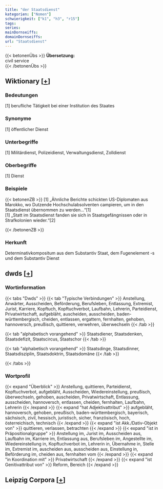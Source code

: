 ```yaml
---
title: "der Staatsdienst"
kategorien: ["Nomen"]
schwierigkeit: ["k1", "h3", "r15"]
tags:
series:
mainDornseiffs:
domainDornseiffs:
url: "Staatsdienst"
---
```


{{< betonenÜbs >}}
**Übersetzung:**  
civil  service  
{{< /betonenÜbs >}}

## Wiktionary [[+](https://de.wiktionary.org/wiki/Staatsdienst)]

### Bedeutungen
[1] berufliche Tätigkeit bei einer Institution des Staates  

### Synonyme
[1] öffentlicher Dienst  

### Unterbegriffe
[1] Militärdienst, Polizeidienst, Verwaltungsdienst, Zolldienst  

### Oberbegriffe
[1] Dienst  

### Beispiele
{{< betonenZB >}}
[1] „Ähnliche Berichte schickten US-Diplomaten aus Marokko, wo Dutzende Hochschulabsolventen campieren, um in den Staatsdienst übernommen zu werden…“[1]  
[1] „Statt im Staatsdienst fanden sie sich in Staatsgefängnissen oder in Strafkolonien wieder.“[2]  

{{< /betonenZB >}}
### Herkunft
Determinativkompositum aus dem Substantiv Staat, dem Fugenelement -s und dem Substantiv Dienst  



## dwds [[+](https://www.dwds.de/wb/Staatsdienst)]

### Wortinformation
{{< tabs "Dwds" >}}
{{< tab "Typische Verbindungen" >}}
Anstellung, Anwärter, Ausscheiden, Beförderung, Berufsleben, Entlassung, Extremist, Jurist, Karriere, Kopftuch, Kopftuchverbot, Laufbahn, Lehrerin, Parteidienst, Privatwirtschaft, aufgebläht, auscheiden, ausscheiden, baden-württembergisch, cheiden, entlassen, ergattern, fernhalten, gehoben, hannoversch, preußisch, quittieren, verwehren, überwechseln
{{< /tab >}}

{{< tab "alphabetisch vorangehend" >}}
Staatsdiener, Staatsdenken, Staatsdefizit, Staatscircus, Staatschor
{{< /tab >}}

{{< tab "alphabetisch vorangehend" >}}
Staatsdinge, Staatsdinner, Staatsdisziplin, Staatsdoktrin, Staatsdomäne
{{< /tab >}}

{{< /tabs >}}

### Wortprofil
{{< expand "Überblick" >}} Anstellung, quittieren, Parteidienst, Kopftuchverbot, aufgebläht, Ausscheiden, Wiedereinstellung, preußisch, überwechseln, gehoben, auscheiden, Privatwirtschaft, Entlassung, ausscheiden, hannoversch, entlassen, cheiden, fernhalten, Laufbahn, Lehrerin {{< /expand >}}
{{< expand "hat Adjektivattribut" >}} aufgebläht, hannoversch, gehoben, preußisch, baden-württembergisch, bayerisch, sächsisch, zivil, hessisch, juristisch, sicher, französisch, hoch, österreichisch, technisch {{< /expand >}}
{{< expand "ist Akk./Dativ-Objekt von" >}} quittieren, verlassen, betrachten {{< /expand >}}
{{< expand "ist in Präpositionalgruppe" >}} Anstellung im, Jurist im, Ausscheiden aus, Laufbahn im, Karriere im, Entlassung aus, Berufsleben im, Angestellte im, Wiedereinstellung in, Kopftuchverbot im, Lehrerin in, Übernahme in, Stelle im, Extremist im, auscheiden aus, ausscheiden aus, Einstellung in, Beförderung im, cheiden aus, fernhalten vom {{< /expand >}}
{{< expand "in Koordination mit" >}} Privatwirtschaft {{< /expand >}}
{{< expand "ist Genitivattribut von" >}} Reform, Bereich {{< /expand >}}

## Leipzig Corpora [[+](https://corpora.uni-leipzig.de/en/res?word=Staatsdienst&corpusId=deu_newscrawl-public_2018)]

